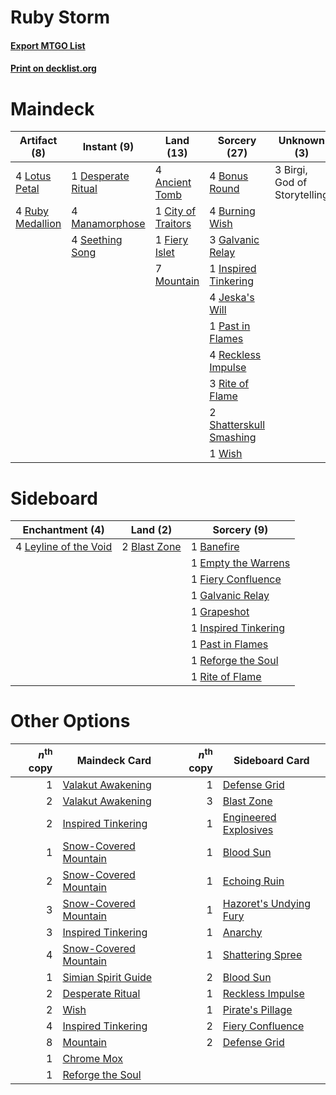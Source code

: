 # Ruby Storm

#### [Export MTGO List](../collection/Ruby%20Storm/Ruby%20Storm.txt)
#### [Print on decklist.org](http://decklist.org/?deckmain=4%09Ancient%20Tomb%0A3%09Birgi,%20God%20of%20Storytelling%0A4%09Bonus%20Round%0A4%09Burning%20Wish%0A1%09City%20of%20Traitors%0A1%09Desperate%20Ritual%0A1%09Fiery%20Islet%0A3%09Galvanic%20Relay%0A1%09Inspired%20Tinkering%0A4%09Jeska's%20Will%0A4%09Lotus%20Petal%0A4%09Manamorphose%0A7%09Mountain%0A1%09Past%20in%20Flames%0A4%09Reckless%20Impulse%0A3%09Rite%20of%20Flame%0A4%09Ruby%20Medallion%0A4%09Seething%20Song%0A2%09Shatterskull%20Smashing%0A1%09Wish&deckside=1%09Banefire%0A2%09Blast%20Zone%0A1%09Empty%20the%20Warrens%0A1%09Fiery%20Confluence%0A1%09Galvanic%20Relay%0A1%09Grapeshot%0A1%09Inspired%20Tinkering%0A4%09Leyline%20of%20the%20Void%0A1%09Past%20in%20Flames%0A1%09Reforge%20the%20Soul%0A1%09Rite%20of%20Flame)
# Maindeck

|                                       Artifact (8)                                        |                                        Instant (9)                                         |                                         Land (13)                                         |                                           Sorcery (27)                                           |        Unknown (3)         |
|-------------------------------------------------------------------------------------------|--------------------------------------------------------------------------------------------|-------------------------------------------------------------------------------------------|--------------------------------------------------------------------------------------------------|----------------------------|
|4 [Lotus Petal](http://gatherer.wizards.com/Pages/Card/Details.aspx?multiverseid=420602)   |1 [Desperate Ritual](http://gatherer.wizards.com/Pages/Card/Details.aspx?multiverseid=80275)|4 [Ancient Tomb](http://gatherer.wizards.com/Pages/Card/Details.aspx?multiverseid=409567)  |4 [Bonus Round](http://gatherer.wizards.com/Pages/Card/Details.aspx?multiverseid=446024)          |3 Birgi, God of Storytelling|
|4 [Ruby Medallion](http://gatherer.wizards.com/Pages/Card/Details.aspx?multiverseid=389659)|4 [Manamorphose](http://gatherer.wizards.com/Pages/Card/Details.aspx?multiverseid=370568)   |1 [City of Traitors](http://gatherer.wizards.com/Pages/Card/Details.aspx?multiverseid=6168)|4 [Burning Wish](http://gatherer.wizards.com/Pages/Card/Details.aspx?multiverseid=416909)         |                            |
|                                                                                           |4 [Seething Song](http://gatherer.wizards.com/Pages/Card/Details.aspx?multiverseid=83377)   |1 [Fiery Islet](http://gatherer.wizards.com/Pages/Card/Details.aspx?multiverseid=464187)   |3 [Galvanic Relay](http://gatherer.wizards.com/Pages/Card/Details.aspx?multiverseid=522203)       |                            |
|                                                                                           |                                                                                            |7 [Mountain](http://gatherer.wizards.com/Pages/Card/Details.aspx?multiverseid=439859)      |1 [Inspired Tinkering](http://gatherer.wizards.com/Pages/Card/Details.aspx?multiverseid=563066)   |                            |
|                                                                                           |                                                                                            |                                                                                           |4 [Jeska's Will](http://gatherer.wizards.com/Pages/Card/Details.aspx?multiverseid=497707)         |                            |
|                                                                                           |                                                                                            |                                                                                           |1 [Past in Flames](http://gatherer.wizards.com/Pages/Card/Details.aspx?multiverseid=420748)       |                            |
|                                                                                           |                                                                                            |                                                                                           |4 [Reckless Impulse](http://gatherer.wizards.com/Pages/Card/Details.aspx?multiverseid=541032)     |                            |
|                                                                                           |                                                                                            |                                                                                           |3 [Rite of Flame](http://gatherer.wizards.com/Pages/Card/Details.aspx?multiverseid=121217)        |                            |
|                                                                                           |                                                                                            |                                                                                           |2 [Shatterskull Smashing](http://gatherer.wizards.com/Pages/Card/Details.aspx?multiverseid=491802)|                            |
|                                                                                           |                                                                                            |                                                                                           |1 [Wish](http://gatherer.wizards.com/Pages/Card/Details.aspx?multiverseid=527453)                 |                            |


# Sideboard

|                                        Enchantment (4)                                         |                                       Land (2)                                        |                                          Sorcery (9)                                          |
|------------------------------------------------------------------------------------------------|---------------------------------------------------------------------------------------|-----------------------------------------------------------------------------------------------|
|4 [Leyline of the Void](http://gatherer.wizards.com/Pages/Card/Details.aspx?multiverseid=107682)|2 [Blast Zone](http://gatherer.wizards.com/Pages/Card/Details.aspx?multiverseid=461171)|1 [Banefire](http://gatherer.wizards.com/Pages/Card/Details.aspx?multiverseid=186613)          |
|                                                                                                |                                                                                       |1 [Empty the Warrens](http://gatherer.wizards.com/Pages/Card/Details.aspx?multiverseid=426587) |
|                                                                                                |                                                                                       |1 [Fiery Confluence](http://gatherer.wizards.com/Pages/Card/Details.aspx?multiverseid=405230)  |
|                                                                                                |                                                                                       |1 [Galvanic Relay](http://gatherer.wizards.com/Pages/Card/Details.aspx?multiverseid=522203)    |
|                                                                                                |                                                                                       |1 [Grapeshot](http://gatherer.wizards.com/Pages/Card/Details.aspx?multiverseid=426588)         |
|                                                                                                |                                                                                       |1 [Inspired Tinkering](http://gatherer.wizards.com/Pages/Card/Details.aspx?multiverseid=563066)|
|                                                                                                |                                                                                       |1 [Past in Flames](http://gatherer.wizards.com/Pages/Card/Details.aspx?multiverseid=420748)    |
|                                                                                                |                                                                                       |1 [Reforge the Soul](http://gatherer.wizards.com/Pages/Card/Details.aspx?multiverseid=278256)  |
|                                                                                                |                                                                                       |1 [Rite of Flame](http://gatherer.wizards.com/Pages/Card/Details.aspx?multiverseid=121217)     |


# Other Options

|*n*<sup>th</sup> copy|                                         Maindeck Card                                          |*n*<sup>th</sup> copy|                                         Sideboard Card                                          |
|--------------------:|------------------------------------------------------------------------------------------------|--------------------:|-------------------------------------------------------------------------------------------------|
|                    1|[Valakut Awakening](http://gatherer.wizards.com/Pages/Card/Details.aspx?multiverseid=491818)    |                    1|[Defense Grid](http://gatherer.wizards.com/Pages/Card/Details.aspx?multiverseid=45481)           |
|                    2|[Valakut Awakening](http://gatherer.wizards.com/Pages/Card/Details.aspx?multiverseid=491818)    |                    3|[Blast Zone](http://gatherer.wizards.com/Pages/Card/Details.aspx?multiverseid=461171)            |
|                    2|[Inspired Tinkering](http://gatherer.wizards.com/Pages/Card/Details.aspx?multiverseid=563066)   |                    1|[Engineered Explosives](http://gatherer.wizards.com/Pages/Card/Details.aspx?multiverseid=50139)  |
|                    1|[Snow-Covered Mountain](http://gatherer.wizards.com/Pages/Card/Details.aspx?multiverseid=121233)|                    1|[Blood Sun](http://gatherer.wizards.com/Pages/Card/Details.aspx?multiverseid=439749)             |
|                    2|[Snow-Covered Mountain](http://gatherer.wizards.com/Pages/Card/Details.aspx?multiverseid=121233)|                    1|[Echoing Ruin](http://gatherer.wizards.com/Pages/Card/Details.aspx?multiverseid=46155)           |
|                    3|[Snow-Covered Mountain](http://gatherer.wizards.com/Pages/Card/Details.aspx?multiverseid=121233)|                    1|[Hazoret's Undying Fury](http://gatherer.wizards.com/Pages/Card/Details.aspx?multiverseid=430785)|
|                    3|[Inspired Tinkering](http://gatherer.wizards.com/Pages/Card/Details.aspx?multiverseid=563066)   |                    1|[Anarchy](http://gatherer.wizards.com/Pages/Card/Details.aspx?multiverseid=2606)                 |
|                    4|[Snow-Covered Mountain](http://gatherer.wizards.com/Pages/Card/Details.aspx?multiverseid=121233)|                    1|[Shattering Spree](http://gatherer.wizards.com/Pages/Card/Details.aspx?multiverseid=456224)      |
|                    1|[Simian Spirit Guide](http://gatherer.wizards.com/Pages/Card/Details.aspx?multiverseid=442137)  |                    2|[Blood Sun](http://gatherer.wizards.com/Pages/Card/Details.aspx?multiverseid=439749)             |
|                    2|[Desperate Ritual](http://gatherer.wizards.com/Pages/Card/Details.aspx?multiverseid=80275)      |                    1|[Reckless Impulse](http://gatherer.wizards.com/Pages/Card/Details.aspx?multiverseid=541032)      |
|                    2|[Wish](http://gatherer.wizards.com/Pages/Card/Details.aspx?multiverseid=527453)                 |                    1|[Pirate's Pillage](http://gatherer.wizards.com/Pages/Card/Details.aspx?multiverseid=439766)      |
|                    4|[Inspired Tinkering](http://gatherer.wizards.com/Pages/Card/Details.aspx?multiverseid=563066)   |                    2|[Fiery Confluence](http://gatherer.wizards.com/Pages/Card/Details.aspx?multiverseid=405230)      |
|                    8|[Mountain](http://gatherer.wizards.com/Pages/Card/Details.aspx?multiverseid=439859)             |                    2|[Defense Grid](http://gatherer.wizards.com/Pages/Card/Details.aspx?multiverseid=45481)           |
|                    1|[Chrome Mox](http://gatherer.wizards.com/Pages/Card/Details.aspx?multiverseid=413761)           |                     |                                                                                                 |
|                    1|[Reforge the Soul](http://gatherer.wizards.com/Pages/Card/Details.aspx?multiverseid=278256)     |                     |                                                                                                 |

